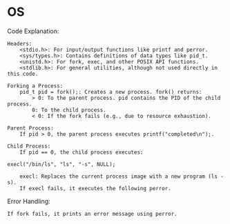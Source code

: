 # OS
Code Explanation:

    Headers:
        <stdio.h>: For input/output functions like printf and perror.
        <sys/types.h>: Contains definitions of data types like pid_t.
        <unistd.h>: For fork, exec, and other POSIX API functions.
        <stdlib.h>: For general utilities, although not used directly in this code.

    Forking a Process:
        pid_t pid = fork();: Creates a new process. fork() returns:
            > 0: To the parent process. pid contains the PID of the child process.
            0: To the child process.
            < 0: If the fork fails (e.g., due to resource exhaustion).

    Parent Process:
        If pid > 0, the parent process executes printf("completed\n");.

    Child Process:
        If pid == 0, the child process executes:

    execl("/bin/ls", "ls", "-s", NULL);

        execl: Replaces the current process image with a new program (ls -s).
        If execl fails, it executes the following perror.

Error Handling:

    If fork fails, it prints an error message using perror.
